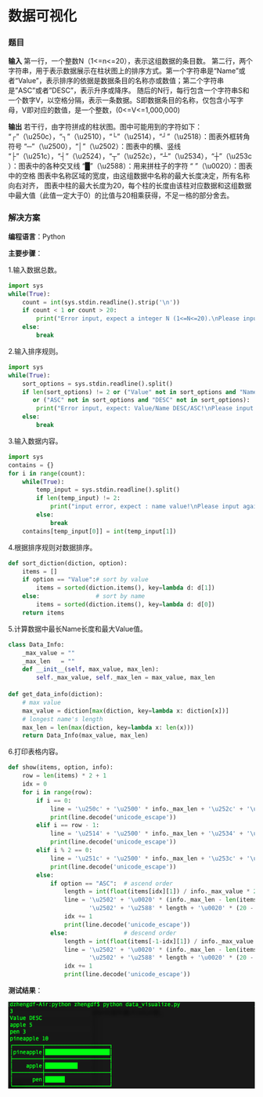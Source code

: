 # 数据可视化

### 题目

**输入**
第一行，一个整数N（1<=n<=20），表示这组数据的条目数。
第二行，两个字符串，用于表示数据展示在柱状图上的排序方式。第一个字符串是“Name”或者“Value”，表示排序的依据是数据条目的名称亦或数值；第二个字符串是”ASC”或者”DESC”，表示升序或降序。
随后的N行，每行包含一个字符串S和一个数字V，以空格分隔，表示一条数据。S即数据条目的名称，仅包含小写字母，V即对应的数值，是一个整数，(0<=V<=1,000,000)

**输出**
若干行，由字符拼成的柱状图。图中可能用到的字符如下：
“┌”（\u250c），“┐”（\u2510），“└”（\u2514），“┘”（\u2518）：图表外框转角符号
“─”（\u2500），“│”（\u2502）：图表中的横、竖线
“├”（\u251c），“┤”（\u2524），“┬”（\u252c），“┴”（\u2534），“┼”（\u253c）：图表中的各种交叉线
“█”（\u2588）：用来拼柱子的字符
“ ”（\u0020）：图表中的空格
图表中名称区域的宽度，由这组数据中名称的最大长度决定，所有名称向右对齐， 图表中柱的最大长度为20，每个柱的长度由该柱对应数据和这组数据中最大值（此值一定大于0）的比值与20相乘获得，不足一格的部分舍去。

### 解决方案

**编程语言**：Python

**主要步骤**：

1.输入数据总数。

```python
import sys
while(True):
    count = int(sys.stdin.readline().strip('\n'))
    if count < 1 or count > 20:
        print("Error input, expect a integer N (1<=N<=20).\nPlease input again!")
    else:
        break
```

2.输入排序规则。

```python
import sys
while(True):
    sort_options = sys.stdin.readline().split()
    if len(sort_options) != 2 or ("Value" not in sort_options and "Name" not in sort_options) \
       or ("ASC" not in sort_options and "DESC" not in sort_options):
        print("Error input, expect: Value/Name DESC/ASC!\nPlease input again!")
    else:
        break
```

3.输入数据内容。

```python
import sys
contains = {}
for i in range(count):
    while(True):
        temp_input = sys.stdin.readline().split()
        if len(temp_input) != 2:
            print("input error, expect : name value!\nPlease input again!")
        else:
            break
    contains[temp_input[0]] = int(temp_input[1])
```

4.根据排序规则对数据排序。

```python
def sort_diction(diction, option):
    items = []
    if option == "Value":# sort by value
        items = sorted(diction.items(), key=lambda d: d[1])
    else:                # sort by name
        items = sorted(diction.items(), key=lambda d: d[0])
    return items
```

5.计算数据中最长Name长度和最大Value值。

```python
class Data_Info:
    _max_value = ""
    _max_len   = ""
    def __init__(self, max_value, max_len):
        self._max_value, self._max_len = max_value, max_len
        
def get_data_info(diction):
    # max value
    max_value = diction[max(diction, key=lambda x: diction[x])]
    # longest name's length
    max_len = len(max(diction, key=lambda x: len(x)))
    return Data_Info(max_value, max_len)
```

6.打印表格内容。

```python
def show(items, option, info):
    row = len(items) * 2 + 1
    idx = 0
    for i in range(row):
        if i == 0:
            line = '\u250c' + '\u2500' * info._max_len + '\u252c' + '\u2500' * 20 + '\u2510'
            print(line.decode('unicode_escape'))
        elif i == row - 1:
            line = '\u2514' + '\u2500' * info._max_len + '\u2534' + '\u2500' * 20 + '\u2518'
            print(line.decode('unicode_escape'))
        elif i % 2 == 0:
            line = '\u251c' + '\u2500' * info._max_len + '\u253c' + '\u2500' * 20 + '\u2524'
            print(line.decode('unicode_escape'))                
        else:
            if option == "ASC":  # ascend order
                length = int(float(items[idx][1]) / info._max_value * 20.0)
                line = '\u2502' + '\u0020' * (info._max_len - len(items[idx][0])) + items[idx][0] + \
                       '\u2502' + '\u2588' * length + '\u0020' * (20 - length) + '\u2502'
                idx += 1
                print(line.decode('unicode_escape'))
            else:                # descend order
                length = int(float(items[-1-idx][1]) / info._max_value * 20.0)
                line = '\u2502' + '\u0020' * (info._max_len - len(items[-1 - idx][0])) + items[-1 - idx][0] + \
                       '\u2502' + '\u2588' * length + '\u0020' * (20 - length) + '\u2502'
                idx += 1
                print(line.decode('unicode_escape'))
```

**测试结果**：

![](./images/result.png)

